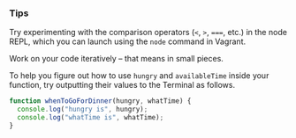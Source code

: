 ### Tips

Try experimenting with the comparison operators (`<`, `>`, `===`, etc.) in the node REPL, which you can launch using the `node` command in Vagrant.

Work on your code iteratively – that means in small pieces. 

To help you figure out how to use `hungry` and `availableTime` inside your function, try outputting their values to the Terminal as follows.

```javascript
function whenToGoForDinner(hungry, whatTime) {
  console.log("hungry is", hungry);
  console.log("whatTime is", whatTime);
}
```

